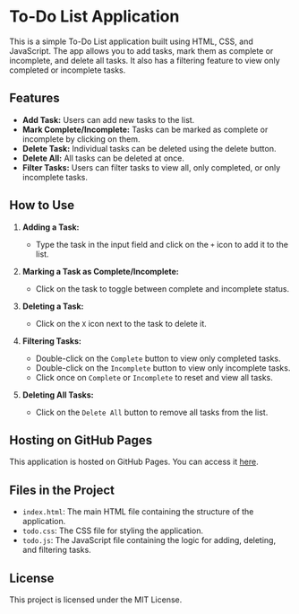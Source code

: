 # To-Do List Application

This is a simple To-Do List application built using HTML, CSS, and JavaScript. The app allows you to add tasks, mark them as complete or incomplete, and delete all tasks. It also has a filtering feature to view only completed or incomplete tasks.

## Features

- **Add Task:** Users can add new tasks to the list.
- **Mark Complete/Incomplete:** Tasks can be marked as complete or incomplete by clicking on them.
- **Delete Task:** Individual tasks can be deleted using the delete button.
- **Delete All:** All tasks can be deleted at once.
- **Filter Tasks:** Users can filter tasks to view all, only completed, or only incomplete tasks.

## How to Use

1. **Adding a Task:**
   - Type the task in the input field and click on the `+` icon to add it to the list.

2. **Marking a Task as Complete/Incomplete:**
   - Click on the task to toggle between complete and incomplete status.

3. **Deleting a Task:**
   - Click on the `X` icon next to the task to delete it.

4. **Filtering Tasks:**
   - Double-click on the `Complete` button to view only completed tasks.
   - Double-click on the `Incomplete` button to view only incomplete tasks.
   - Click once on `Complete` or `Incomplete` to reset and view all tasks.

5. **Deleting All Tasks:**
   - Click on the `Delete All` button to remove all tasks from the list.

## Hosting on GitHub Pages

This application is hosted on GitHub Pages. You can access it [here](https://kethankoushik09.github.io/to-do-list/).

## Files in the Project

- `index.html`: The main HTML file containing the structure of the application.
- `todo.css`: The CSS file for styling the application.
- `todo.js`: The JavaScript file containing the logic for adding, deleting, and filtering tasks.

## License

This project is licensed under the MIT License.
